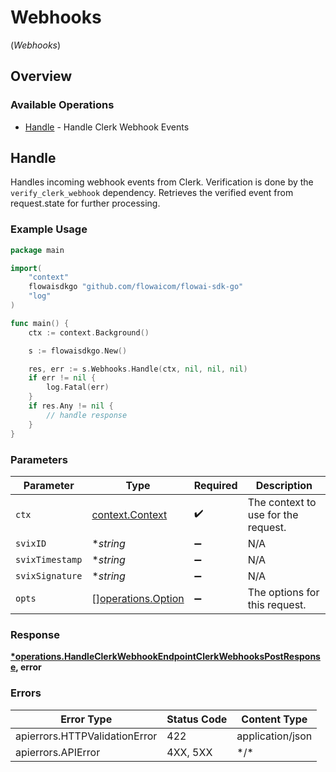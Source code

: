 # Webhooks
(*Webhooks*)

## Overview

### Available Operations

* [Handle](#handle) - Handle Clerk Webhook Events

## Handle

Handles incoming webhook events from Clerk.
Verification is done by the `verify_clerk_webhook` dependency.
Retrieves the verified event from request.state for further processing.

### Example Usage

```go
package main

import(
	"context"
	flowaisdkgo "github.com/flowaicom/flowai-sdk-go"
	"log"
)

func main() {
    ctx := context.Background()

    s := flowaisdkgo.New()

    res, err := s.Webhooks.Handle(ctx, nil, nil, nil)
    if err != nil {
        log.Fatal(err)
    }
    if res.Any != nil {
        // handle response
    }
}
```

### Parameters

| Parameter                                                | Type                                                     | Required                                                 | Description                                              |
| -------------------------------------------------------- | -------------------------------------------------------- | -------------------------------------------------------- | -------------------------------------------------------- |
| `ctx`                                                    | [context.Context](https://pkg.go.dev/context#Context)    | :heavy_check_mark:                                       | The context to use for the request.                      |
| `svixID`                                                 | **string*                                                | :heavy_minus_sign:                                       | N/A                                                      |
| `svixTimestamp`                                          | **string*                                                | :heavy_minus_sign:                                       | N/A                                                      |
| `svixSignature`                                          | **string*                                                | :heavy_minus_sign:                                       | N/A                                                      |
| `opts`                                                   | [][operations.Option](../../models/operations/option.md) | :heavy_minus_sign:                                       | The options for this request.                            |

### Response

**[*operations.HandleClerkWebhookEndpointClerkWebhooksPostResponse](../../models/operations/handleclerkwebhookendpointclerkwebhookspostresponse.md), error**

### Errors

| Error Type                    | Status Code                   | Content Type                  |
| ----------------------------- | ----------------------------- | ----------------------------- |
| apierrors.HTTPValidationError | 422                           | application/json              |
| apierrors.APIError            | 4XX, 5XX                      | \*/\*                         |